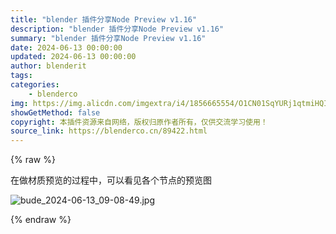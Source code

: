 ```yaml
---
title: "blender 插件分享Node Preview v1.16"
description: "blender 插件分享Node Preview v1.16"
summary: "blender 插件分享Node Preview v1.16"
date: 2024-06-13 00:00:00
updated: 2024-06-13 00:00:00
author: blenderit
tags: 
categories:
    - blenderco
img: https://img.alicdn.com/imgextra/i4/1856665554/O1CN01SqYURj1qtmiHQI8vR_!!1856665554.jpg
showGetMethod: false
copyright: 本插件资源来自网络，版权归原作者所有，仅供交流学习使用！
source_link: https://blenderco.cn/89422.html
---
```


{% raw %}
<p>在做材质预览的过程中，可以看见各个节点的预览图</p><p><img src="https://img.alicdn.com/imgextra/i4/1856665554/O1CN01SqYURj1qtmiHQI8vR_!!1856665554.jpg" alt="bude_2024-06-13_09-08-49.jpg"></p>
<div style="display: none">blenderco</div>
{% endraw %}